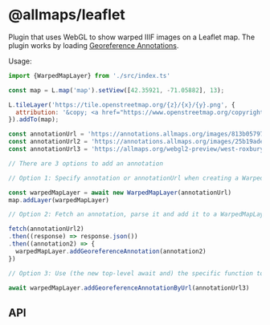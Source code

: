 # @allmaps/leaflet

Plugin that uses WebGL to show warped IIIF images on a Leaflet map. The plugin works by loading [Georeference Annotations](https://preview.iiif.io/api/georef/extension/georef/).

Usage:

```js
import {WarpedMapLayer} from './src/index.ts'

const map = L.map('map').setView([42.35921, -71.05882], 13);

L.tileLayer('https://tile.openstreetmap.org/{z}/{x}/{y}.png', {
  attribution: '&copy; <a href="https://www.openstreetmap.org/copyright">OpenStreetMap</a> contributors'
}).addTo(map);

const annotationUrl = 'https://annotations.allmaps.org/images/813b0579711371e2@2c1d7e89d8c309e8' // Boston
const annotationUrl2 = 'https://annotations.allmaps.org/images/25b19ade19654e66@6a6b14487e882f79';
const annotationUrl3 = 'https://allmaps.org/webgl2-preview/west-roxbury.json';

// There are 3 options to add an annotation

// Option 1: Specify annotation or annotationUrl when creating a WarpedMapLayer

const warpedMapLayer = await new WarpedMapLayer(annotationUrl)
map.addLayer(warpedMapLayer)

// Option 2: Fetch an annotation, parse it and add it to a WarpedMapLayer using addGeoreferenceAnnotation().

fetch(annotationUrl2)
.then((response) => response.json())
.then((annotation2) => {
  warpedMapLayer.addGeoreferenceAnnotation(annotation2)
})

// Option 3: Use (the new top-level await and) the specific function to add an annotation using it's URL

await warpedMapLayer.addGeoreferenceAnnotationByUrl(annotationUrl3)
```

## API
